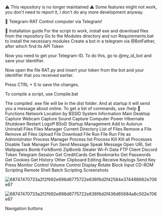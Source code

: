 ⚠️ This repository is no longer maintained ⚠️
Some features might not work, you don't need to report it, I don't do any more development anyway.

🐍 Telegram-RAT
Control computer via Telegram!

📄 Installation guide
For the script to work, install exe and download files from the repository
Go to the Modules directory and run Requirements.bat to install the necessary modules
Create a bot in a telegram via @BotFather, after which find its API Token


Now you need to get your Telegram-ID. To do this, go to @my_id_bot and save your identifier.


Now open the file RAT.py and insert your token from the bot and your identifier that you received earlier.


Press CTRL + S to save the changes.

To compile a script, use Compile.bat

The compiled .exe file will be in the dist folder. And at startup it will send you a message about online.
To get a list of commands, use /help
🌹 Functions
Network
Location by BSSID
System Information
Main
Desktop Capture
Webcam Capture
Sound Capture
Computer Power
Hibernate
Shutdown
Restart
Logoff
BSoD
Startup Management
Add to Autorun
Uninstall
Files
Files Manager
Current Directory
List of Files
Remove a File
Remove all Files
Upload File
Download File
Run File
Run File as Administrator
Process Manager
Process list
Process Kill
Kill all Processes
Disable Task Manager
Fun
Send Message
Speak Message
Open URL
Set Wallpapers
Bomb
ForkBomb
ZipBomb
Stealer
Wi-Fi Data
FTP Client
Discord Token
Telegram Session
Get CreditCards
Get Bookmarks
Get Passwords
Get Cookies
Get History
Other
Clipboard Editing
Receive Keylogs
Send Key Press
Monitor Control
Volume Control
Display Rotate
Block Input
CD-ROM
Scripting
Remote Shell
Batch Scripting
Screenshots

![68747470733a2f2f692e696d6775722e636f6d2f42584e374466662e706e67](https://user-images.githubusercontent.com/104532280/206557483-bde4bc71-f20d-40fa-b65e-dbe6ee6e1caa.png)

![68747470733a2f2f692e696d6775722e636f6d2f436d65684a6c502e706e67](https://user-images.githubusercontent.com/104532280/206557491-e0fe45f1-e820-4770-9902-92bb5ad4268f.png)

Navigation buttons
